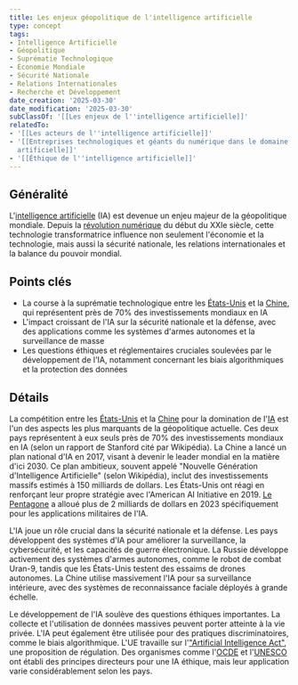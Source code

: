 ```yaml
---
title: Les enjeux géopolitique de l'intelligence artificielle
type: concept
tags:
- Intelligence Artificielle
- Géopolitique
- Suprématie Technologique
- Économie Mondiale
- Sécurité Nationale
- Relations Internationales
- Recherche et Développement
date_creation: '2025-03-30'
date_modification: '2025-03-30'
subClassOf: '[[Les enjeux de l''intelligence artificielle]]'
relatedTo:
- '[[Les acteurs de l''intelligence artificielle]]'
- '[[Entreprises technologiques et géants du numérique dans le domaine de l''intelligence
  artificielle]]'
- '[[Éthique de l''intelligence artificielle]]'
---
```

## Généralité

L'[intelligence artificielle](https://fr.wikipedia.org/wiki/Intelligence_artificielle) (IA) est devenue un enjeu majeur de la géopolitique mondiale. Depuis la [révolution numérique](https://fr.wikipedia.org/wiki/Révolution_numérique) du début du XXIe siècle, cette technologie transformatrice influence non seulement l'économie et la technologie, mais aussi la sécurité nationale, les relations internationales et la balance du pouvoir mondial.

## Points clés

- La course à la suprématie technologique entre les [États-Unis](https://fr.wikipedia.org/wiki/%C3%89tats-Unis) et la [Chine](https://fr.wikipedia.org/wiki/Chine), qui représentent près de 70% des investissements mondiaux en IA
- L'impact croissant de l'IA sur la sécurité nationale et la défense, avec des applications comme les systèmes d'armes autonomes et la surveillance de masse
- Les questions éthiques et réglementaires cruciales soulevées par le développement de l'IA, notamment concernant les biais algorithmiques et la protection des données

## Détails

La compétition entre les [États-Unis](https://fr.wikipedia.org/wiki/%C3%89tats-Unis) et la [Chine](https://fr.wikipedia.org/wiki/Chine) pour la domination de l'[IA](https://fr.wikipedia.org/wiki/Intelligence_artificielle) est l'un des aspects les plus marquants de la géopolitique actuelle. Ces deux pays représentent à eux seuls près de 70% des investissements mondiaux en IA (selon un rapport de Stanford cité par Wikipédia). La Chine a lancé un plan national d'IA en 2017, visant à devenir le leader mondial en la matière d'ici 2030. Ce plan ambitieux, souvent appelé "Nouvelle Génération d'Intelligence Artificielle" (selon Wikipédia), inclut des investissements massifs estimés à 150 milliards de dollars. Les États-Unis ont réagi en renforçant leur propre stratégie avec l'American AI Initiative en 2019. [Le Pentagone](https://fr.wikipedia.org/wiki/Pentagone_(b%C3%A2timent)) a alloué plus de 2 milliards de dollars en 2023 spécifiquement pour les applications militaires de l'IA.

L'IA joue un rôle crucial dans la sécurité nationale et la défense. Les pays développent des systèmes d'IA pour améliorer la surveillance, la cybersécurité, et les capacités de guerre électronique. La Russie développe activement des systèmes d'armes autonomes, comme le robot de combat Uran-9, tandis que les États-Unis testent des essaims de drones autonomes. La Chine utilise massivement l'IA pour sa surveillance intérieure, avec des systèmes de reconnaissance faciale déployés à grande échelle.

Le développement de l'IA soulève des questions éthiques importantes. La collecte et l'utilisation de données massives peuvent porter atteinte à la vie privée. L'IA peut également être utilisée pour des pratiques discriminatoires, comme le biais algorithmique. L'UE travaille sur l'["Artificial Intelligence Act"](https://fr.wikipedia.org/wiki/Artificial_Intelligence_Act), une proposition de régulation. Des organismes comme l'[OCDE](https://fr.wikipedia.org/wiki/Organisation_de_coop%C3%A9ration_et_de_d%C3%A9veloppement_%C3%A9conomiques) et l'[UNESCO](https://fr.wikipedia.org/wiki/UNESCO) ont établi des principes directeurs pour une IA éthique, mais leur application varie considérablement selon les pays.